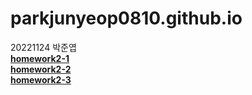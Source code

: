# parkjunyeop0810.github.io
20221124 박준엽<br> 
[**homework2-1**](https://parkjunyeop0810.github.io/homework2-1.html)
<br>
[**homework2-2**](https://parkjunyeop0810.github.io/homework2-2.html)
<br>
[**homework2-3**](https://parkjunyeop0810.github.io/homework2-3.html)
